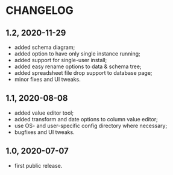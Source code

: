 CHANGELOG
=========

1.2, 2020-11-29
---------------
- added schema diagram;
- added option to have only single instance running;
- added support for single-user install;
- added easy rename options to data & schema tree;
- added spreadsheet file drop support to database page;
- minor fixes and UI tweaks.


1.1, 2020-08-08
---------------
- added value editor tool;
- added transform and date options to column value editor;
- use OS- and user-specific config directory where necessary;
- bugfixes and UI tweaks.


1.0, 2020-07-07
---------------
- first public release.
